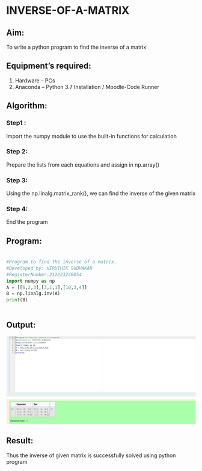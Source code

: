 # INVERSE-OF-A-MATRIX
## Aim:
To write a python program to find the inverse of a matrix
## Equipment’s required:
1. 	Hardware – PCs
2. 	Anaconda – Python 3.7 Installation / Moodle-Code Runner
## Algorithm:
### Step1 : 
Import the numpy module to use the built-in functions for calculation
### Step 2:
Prepare the lists from each equations and assign in np.array()
### Step 3:
Using the np.linalg.matrix_rank(), we can find the inverse of the given matrix
### Step 4: 
End the program

## Program:
```python

#Program to find the inverse of a matrix.
#Developed by: HIRUTHIK SUDHAKAR
#RegisterNumber:212223240054
import numpy as np
A = [[6,2,3],[3,1,1],[10,3,4]]
B = np.linalg.inv(A)
print(B)



```


## Output:

![alt text](image.png)
## Result:
Thus the inverse of given matrix is successfully solved using python program

